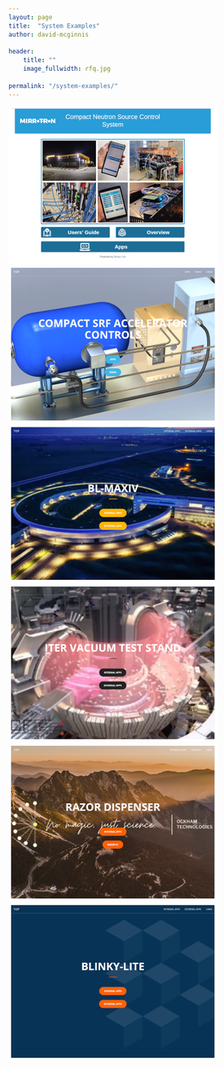 ```yaml
---
layout: page
title:  "System Examples"
author: david-mcginnis

header:
    title: ""
    image_fullwidth: rfq.jpg

permalink: "/system-examples/"
---
```

<div class="row">
    <div class="large-6 columns">
        <a href="https://www.bl-mirrotron.com"><img src="/images/systemSplash/mirrotronSplash.png" style="border: 5px solid #fff;"></a>
    </div>
    <div class="large-6 columns">
        <a href="https://bl-fermi-01.app/"><img src="/images/systemSplash/FermilabSplash.png" style="border: 5px solid #fff;"></a>
    </div>
</div>
<div class="row t10" >
    <div class="large-6 columns">
        <a href="https://bl-maxiv.se/"><img src="/images/systemSplash/maxivSplash.png" style="border: 5px solid #fff;"></a>
    </div>
    <div class="large-6 columns">
        <a href="https://bl-iter-01.org/"><img src="/images/systemSplash/iterSplash.png" style="border: 5px solid #fff;"></a>
    </div>
</div>
<div class="row  t10">
    <div class="large-6 columns">
        <a href="https://ockhams-razorblade-01.com/"><img src="/images/systemSplash/razorSplash.png" style="border: 5px solid #fff;"></a>
    </div>
    <div class="large-6 columns">
        <a href="https://blinky-lite-box-01.com/"><img src="/images/systemSplash/blinkySplash.png" style="border: 5px solid #fff;"></a>
    </div>
</div>

